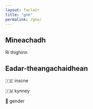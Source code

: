 ```yaml
---
layout: faclair
title: "gnè"
permalink: /gne/
---
```


## Mìneachadh

Ri thighinn

## Eadar-theangachaidhean

&#x1f1ee;&#x1f1ea; inscne

&#x1f1ee;&#x1f1f2; kynney

&#x1f3f4;&#xe0067;&#xe0062;&#xe0065;&#xe006e;&#xe0067;&#xe007f; gender


